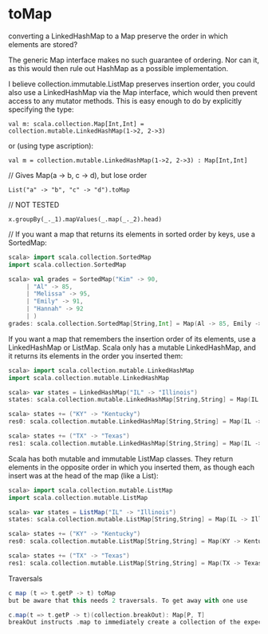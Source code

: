# toMap

converting a LinkedHashMap to a Map preserve the order in which elements are stored?

The generic Map interface makes no such guarantee of ordering. Nor can it, as this would then rule out HashMap as a possible implementation.

I believe collection.immutable.ListMap preserves insertion order, you could also use a LinkedHashMap via the Map interface, which would then prevent access to any mutator methods. This is easy enough to do by explicitly specifying the type:
```
val m: scala.collection.Map[Int,Int] = collection.mutable.LinkedHashMap(1->2, 2->3)
```

or (using type ascription):

```
val m = collection.mutable.LinkedHashMap(1->2, 2->3) : Map[Int,Int]
```

// Gives Map(a -> b, c -> d), but lose order
```
List("a" -> "b", "c" -> "d").toMap
```

// NOT TESTED
```
x.groupBy(_._1).mapValues(_.map(_._2).head)
```







// If you want a map that returns its elements in sorted order by keys, use a SortedMap:
```scala
scala> import scala.collection.SortedMap
import scala.collection.SortedMap

scala> val grades = SortedMap("Kim" -> 90,
     | "Al" -> 85,
     | "Melissa" -> 95,
     | "Emily" -> 91,
     | "Hannah" -> 92
     | )
grades: scala.collection.SortedMap[String,Int] = Map(Al -> 85, Emily -> 91, Hannah -> 92, Kim -> 90, Melissa -> 95)
```


If you want a map that remembers the insertion order of its elements, use a LinkedHashMap or ListMap. Scala only has a mutable LinkedHashMap, and it returns its elements in the order you inserted them:
```scala
scala> import scala.collection.mutable.LinkedHashMap
import scala.collection.mutable.LinkedHashMap

scala> var states = LinkedHashMap("IL" -> "Illinois")
states: scala.collection.mutable.LinkedHashMap[String,String] = Map(IL -> Illinois)

scala> states += ("KY" -> "Kentucky")
res0: scala.collection.mutable.LinkedHashMap[String,String] = Map(IL -> Illinois, KY -> Kentucky)

scala> states += ("TX" -> "Texas")
res1: scala.collection.mutable.LinkedHashMap[String,String] = Map(IL -> Illinois, KY -> Kentucky, TX -> Texas)
```


Scala has both mutable and immutable ListMap classes. They return elements in the opposite order in which you inserted them, as though each insert was at the head of the map (like a List):

```scala
scala> import scala.collection.mutable.ListMap
import scala.collection.mutable.ListMap

scala> var states = ListMap("IL" -> "Illinois")
states: scala.collection.mutable.ListMap[String,String] = Map(IL -> Illinois)

scala> states += ("KY" -> "Kentucky")
res0: scala.collection.mutable.ListMap[String,String] = Map(KY -> Kentucky, IL -> Illinois)

scala> states += ("TX" -> "Texas")
res1: scala.collection.mutable.ListMap[String,String] = Map(TX -> Texas, KY -> Kentucky, IL -> Illinois)
```



Traversals
```scala
c map (t => t.getP -> t) toMap
but be aware that this needs 2 traversals. To get away with one use

c.map(t => t.getP -> t)(collection.breakOut): Map[P, T]
breakOut instructs .map to immediately create a collection of the expected type.
```